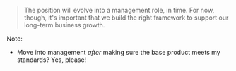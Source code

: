 > The position will evolve into a management role, in time. For now, though, it's important that we build the right framework to support our long-term business growth.

Note:

* Move into management *after* making sure the base product meets my standards? Yes, please!
